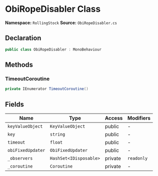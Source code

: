 # ObiRopeDisabler Class

**Namespace:** `RollingStock`
**Source:** `ObiRopeDisabler.cs`

## Declaration

```csharp
public class ObiRopeDisabler : MonoBehaviour
```

## Methods

### TimeoutCoroutine

```csharp
private IEnumerator TimeoutCoroutine()
```

## Fields

| Name | Type | Access | Modifiers |
|------|------|--------|-----------|
| `keyValueObject` | `KeyValueObject` | public | - |
| `key` | `string` | public | - |
| `timeout` | `float` | public | - |
| `obiFixedUpdater` | `ObiFixedUpdater` | public | - |
| `_observers` | `HashSet<IDisposable>` | private | `readonly` |
| `_coroutine` | `Coroutine` | private | - |

